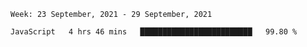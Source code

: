 <!--START_SECTION:waka-->
```text
Week: 23 September, 2021 - 29 September, 2021

JavaScript   4 hrs 46 mins   █████████████████████████   99.80 % 
```
<!--END_SECTION:waka-->
